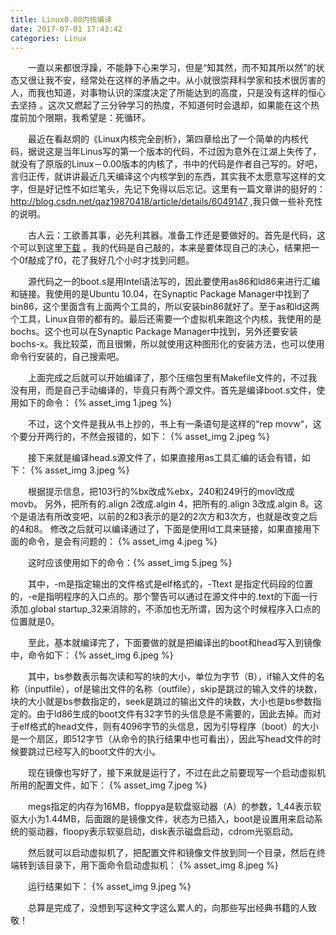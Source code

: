```yaml
---
title: Linux0.00内核编译
date: 2017-07-01 17:43:42
categories: Linux
---
```


&emsp;&emsp;一直以来都很浮躁，不能静下心来学习，但是“知其然，而不知其所以然”的状态又很让我不安，经常处在这样的矛盾之中。从小就很崇拜科学家和技术很厉害的人，而我也知道，对事物认识的深度决定了所能达到的高度，只是没有这样的恒心去坚持 。这次又燃起了三分钟学习的热度，不知道何时会退却，如果能在这个热度前加个限期，我希望是：死循环。

&emsp;&emsp;最近在看赵炯的《Linux内核完全剖析》，第四章给出了一个简单的内核代码，据说这是当年Linus写的第一个版本的代码，不过因为意外在江湖上失传了，就没有了原版的Linux－0.00版本的内核了，书中的代码是作者自己写的。好吧，言归正传，就讲讲最近几天编译这个内核学到的东西，其实我不太愿意写这样的文字，但是好记性不如烂笔头，先记下免得以后忘记。这里有一篇文章讲的挺好的：<http://blog.csdn.net/qaz19870418/article/details/6049147> ,我只做一些补充性的说明。

<!--more -->

&emsp;&emsp;古人云：工欲善其事，必先利其器。准备工作还是要做好的。首先是代码，这个可以到这里[下载](http://oldlinux.org/Linux.old/bochs/linux-0.00-050613.zip) 。我的代码是自己敲的，本来是要体现自己的决心，结果把一个0f敲成了f0，花了我好几个小时才找到问题。

&emsp;&emsp;源代码之一的boot.s是用Intel语法写的，因此要使用as86和ld86来进行汇编和链接。我使用的是Ubuntu 10.04，在Synaptic Package Manager中找到了bin86，这个里面含有上面两个工具的，所以安装bin86就好了。至于as和ld这两个工具，Linux自带的都有的。最后还需要一个虚拟机来跑这个内核，我使用的是bochs。这个也可以在Synaptic Package Manager中找到，另外还要安装bochs-x。我比较菜，而且很懒，所以就使用这种图形化的安装方法，也可以使用命令行安装的，自己搜索吧。

&emsp;&emsp;上面完成之后就可以开始编译了，那个压缩包里有Makefile文件的，不过我没有用，而是自己手动编译的，毕竟只有两个源文件。首先是编译boot.s文件，使用如下的命令：
{% asset_img 1.jpeg %}

&emsp;&emsp;不过，这个文件是我从书上抄的，书上有一条语句是这样的“rep movw“，这个要分开两行的，不然会报错的，如下：
{% asset_img 2.jpeg %}

&emsp;&emsp;接下来就是编译head.s源文件了，如果直接用as工具汇编的话会有错，如下：
{% asset_img 3.jpeg %}

&emsp;&emsp;根据提示信息，把103行的%bx改成%ebx，240和249行的movl改成movb。
另外，把所有的.align 2改成.algin 4，把所有的.align 3改成.algin 8。这个是语法有所改变吧，以前的2和3表示的是2的2次方和3次方，也就是改变之后的4和8。
修改之后就可以编译通过了，下面是使用ld工具来链接，如果直接用下面的命令，是会有问题的：
{% asset_img 4.jpeg %}

&emsp;&emsp;这时应该使用如下的命令：{% asset_img 5.jpeg %}

&emsp;&emsp;其中，-m是指定输出的文件格式是elf格式的，-Ttext 是指定代码段的位置的，-e是指明程序的入口点的。那个警告可以通过在源文件中的.text的下面一行添加.global startup_32来消除的，不添加也无所谓，因为这个时候程序入口点的位置就是0。

&emsp;&emsp;至此，基本就编译完了，下面要做的就是把编译出的boot和head写入到镜像中，命令如下：
{% asset_img 6.jpeg %}

&emsp;&emsp;其中，bs参数表示每次读和写的块的大小，单位为字节（B），if输入文件的名称（inputfile），of是输出文件的名称（outfile），skip是跳过的输入文件的块数，块的大小就是bs参数指定的，seek是跳过的输出文件的块数，大小也是bs参数指定的。由于ld86生成的boot文件有32字节的头信息是不需要的，因此去掉。而对于elf格式的head文件，则有4096字节的头信息，因为引导程序（boot）的大小是一个扇区，即512字节（从命令的执行结果中也可看出），因此写head文件的时候要跳过已经写入的boot文件的大小。

&emsp;&emsp;现在镜像也写好了，接下来就是运行了，不过在此之前要现写一个启动虚拟机所用的配置文件，如下：
{% asset_img 7.jpeg %}

&emsp;&emsp;megs指定的内存为16MB，floppya是软盘驱动器（A）的参数，1_44表示软驱大小为1.44MB，后面跟的是镜像文件，状态为已插入，boot是设置用来启动系统的驱动器，floopy表示软驱启动，disk表示磁盘启动，cdrom光驱启动。

&emsp;&emsp;然后就可以启动虚拟机了，把配置文件和镜像文件放到同一个目录，然后在终端转到该目录下，用下面命令启动虚拟机：
{% asset_img 8.jpeg %}

&emsp;&emsp;运行结果如下：
{% asset_img 9.jpeg %}

&emsp;&emsp;总算是完成了，没想到写这种文字这么累人的，向那些写出经典书籍的人致敬！
